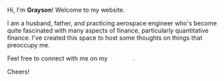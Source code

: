 Hi, I'm **Grayson**! Welcome to my website. 

I am a husband, father, and practicing aerospace engineer who's become quite fascinated with many aspects of finance, particularly quantitative finance. I've created this space to host some thoughts on things that preoccupy me. 

Feel free to connect with me on my <a href="https://www.linkedin.com/in/grayson-goble/" style="color: white; text-decoration: underline;text-decoration-style: dotted;">LinkedIn</a>. 

Cheers!
